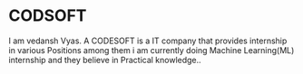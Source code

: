 # CODSOFT
I am vedansh Vyas.
A CODESOFT is a IT company that provides internship in various Positions among them i am currently doing Machine Learning(ML) internship and they believe in Practical knowledge..
